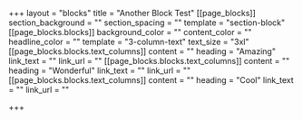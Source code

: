+++
layout = "blocks"
title = "Another Block Test"
[[page_blocks]]
section_background = ""
section_spacing = ""
template = "section-block"
[[page_blocks.blocks]]
background_color = ""
content_color = ""
headline_color = ""
template = "3-column-text"
text_size = "3xl"
[[page_blocks.blocks.text_columns]]
content = ""
heading = "Amazing"
link_text = ""
link_url = ""
[[page_blocks.blocks.text_columns]]
content = ""
heading = "Wonderful"
link_text = ""
link_url = ""
[[page_blocks.blocks.text_columns]]
content = ""
heading = "Cool"
link_text = ""
link_url = ""

+++
